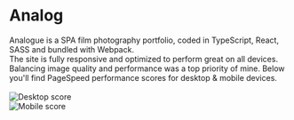 # Analog

Analogue is a SPA film photography portfolio, coded in TypeScript, React, SASS and bundled with Webpack.\
The site is fully responsive and optimized to perform great on all devices. Balancing image quality and performance was a top priority of mine. Below you'll find PageSpeed performance scores for desktop & mobile devices.\
<Br>
![Desktop score](https://i.imgur.com/jzOV7Rg.png)
<Br>
![Mobile score](https://i.imgur.com/ya7ugHj.png)
